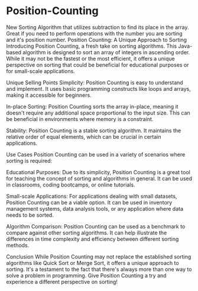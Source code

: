# Position-Counting
New Sorting Algorithm that utilizes subtraction to find its place in the array. Great if you need to perform operations with the number you are sorting and it's position number. 
Position Counting: A Unique Approach to Sorting
Introducing Position Counting, a fresh take on sorting algorithms. This Java-based algorithm is designed to sort an array of integers in ascending order. While it may not be the fastest or the most efficient, it offers a unique perspective on sorting that could be beneficial for educational purposes or for small-scale applications.

Unique Selling Points
Simplicity: Position Counting is easy to understand and implement. It uses basic programming constructs like loops and arrays, making it accessible for beginners.

In-place Sorting: Position Counting sorts the array in-place, meaning it doesn't require any additional space proportional to the input size. This can be beneficial in environments where memory is a constraint.

Stability: Position Counting is a stable sorting algorithm. It maintains the relative order of equal elements, which can be crucial in certain applications.

Use Cases
Position Counting can be used in a variety of scenarios where sorting is required:

Educational Purposes: Due to its simplicity, Position Counting is a great tool for teaching the concept of sorting and algorithms in general. It can be used in classrooms, coding bootcamps, or online tutorials.

Small-scale Applications: For applications dealing with small datasets, Position Counting can be a viable option. It can be used in inventory management systems, data analysis tools, or any application where data needs to be sorted.

Algorithm Comparison: Position Counting can be used as a benchmark to compare against other sorting algorithms. It can help illustrate the differences in time complexity and efficiency between different sorting methods.

Conclusion
While Position Counting may not replace the established sorting algorithms like Quick Sort or Merge Sort, it offers a unique approach to sorting. It's a testament to the fact that there's always more than one way to solve a problem in programming. Give Position Counting a try and experience a different perspective on sorting!
